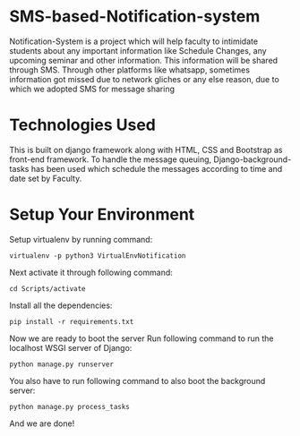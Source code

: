 # SMS-based-Notification-system
Notification-System is a project which will help faculty to intimidate students about any important information like Schedule Changes, any upcoming seminar and other information. This information will be shared through SMS. Through other platforms like whatsapp, sometimes information got missed due to network gliches or any else reason, due to which we adopted SMS for message sharing 

# Technologies Used

This is built on django framework along with HTML, CSS and Bootstrap as front-end framework.
To handle the message queuing, Django-background-tasks has been used which schedule the messages according to time and date set by Faculty.

# Setup Your Environment

Setup virtualenv by running command:
```
virtualenv -p python3 VirtualEnvNotification
```
Next activate it through following command:
```
cd Scripts/activate
```
Install all the dependencies:
```
pip install -r requirements.txt
```
Now we are ready to boot the server
Run following command to run the localhost WSGI server of Django:
```
python manage.py runserver
```
You also have to run following command to also boot the background server:
```
python manage.py process_tasks
```
And we are done!
